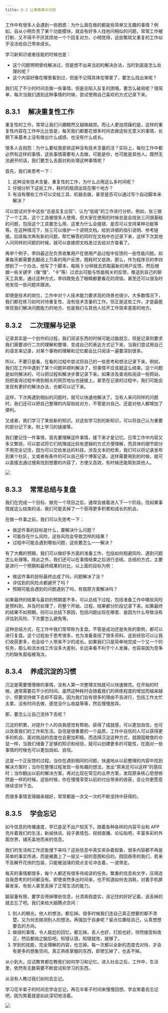```yaml
---
title: 8.3 让事情事半功倍
---
```


工作中有很多人会遇到一些困惑：为什么我在做的都是些简单又无趣的事情？例如，自从小明负责了某个功能模块，就会有好多人找他问相似的问题，常常工作被打断、又不得不不厌其烦地一个个回复对方。小明觉得，这些繁琐又重复的工作似乎没法给自己带来成长。

学习新知识或者技能的时候也是：

- 这个问题明明曾经解决过，但是想不出来当初的解决办法，当时到底是怎么处理的呢？
- 这个内容好像在哪里看到过，但是不记得具体在哪里了，要怎么找出来呢？

我们花了不少的时间去做一些事情，但是总陷入反复的困境。要怎么破局呢？很简单，每次当我们遇到这种事情的时候，尝试使用自己喜欢的方式记录下来。

## 8.3.1 　解决重复性工作

重复性的工作，常常让我们兴趣黯然又越做越烦。而让人更加烦躁的是，这样的重复性内容在工作中比比皆是，每天我们都要花很多时间去做这些无意义的事情，长期下来基本上没有做出什么成绩、也没有什么成长。

很多人会抱怨：为什么要给我安排这种没有技术含量的活？实际上，每份工作中都必然有这样的事情，这些事情需要有人去做，可能是你，也可能是其他人。既然无法避开的话，我们要怎么去面对和处理这种事情呢？

首先，我们来思考一下：

1. 这种没有技术含量、重复性的工作，为什么占用这么多时间呢？
2. 仔细分析下这些工作，耗时的瓶颈出现在哪个地方？
3. 有没有哪些工作可以交给工具、机器去做，甚至是否可以通过写个自动脚本来解决？

可以尝试对手中这些“总是反复出现”、认为“低级”的工作进行分析。例如，张三做了一个工具，这个工具被很多人使用，但大家在使用的时候总是会找张三问很基础的问题，包括这个工具要怎么用、这里为什么会报错、是否可以支持某种功能等等。在这种情况下，张三可以维护一个说明文档，给到详细的指引说明、参考链接。后续每次再有新的问题，帮忙解答的同时在文档中也记录下来，这样下次其他人问同样的问题的时候，就可以直接把文档发过去给对方查看了。

再举个例子，李四最近在负责收集用户在使用产品过程中反馈的一些性能问题。如果每天都需要去翻阅上万条的用户反馈，既耗时又低效。那么，作为程序员的李四想到了一个办法，他写了个脚本，每隔 5 分钟就去抓取最新的用户反馈，然后根据一些关键字（像“慢”、“卡”等）过滤出可能与性能相关的反馈，推送到自己的聊天工具里。通过这种方式，李四既免去了眼睛都要看花的烦恼，甚至还可以很及时地发现一些问题并跟进。

即使是技术的岗位，工作中对个人技术能力要求高的场景也很少。大多数情况下，我们都在练习如何对待重复性、没有技术含量的工作。但正是这些工作，才是最能体现我们解决问题能力的地方、也是我们与其他人拉开工作效率差距的地方。

## 8.3.2 　二次理解与记录

记录其实是一个创作的过程，我们阅读东西的时候可能过脑就忘，但是记录则要求我们需要进行二次的理解和整理、变成自己的表达方式记下来。当我们尝试用自己的语言来记录，对某个事物的理解和记忆都会比只阅读一遍要深刻很多。

所以，不要只是看，在看的过程中尝试将自己的一些思考和想法记录下来。例如，我们在工作中遇到了某个问题并顺利解决了，但事情不应该就这么结束。这个问题是如何解决的，可以把过程和解决步骤记录下来。如果涉及查询和阅读一些网站，则把查询过程中用到相关的网页地址也链接上。甚至在记录的过程中，我们可能会发现有更好的解决办法，也都可以记下来。

这样，下次再遇到相似的问题时，就可以快速地解决了。当有人来问同样的问题时，我们还可以把自己整理的内容贴给对方，不管是对自己、还是对他人都增加了便利。

又或者，我们学习了某些新的知识。对这些学习到的新知识，可以将自己认为重要的部分记下来，附上学习的链接等。

我们要记住一件事情，首先要理解这件事情，接下来才是记忆。日常工作中内容又多又繁琐，可以尝试将它们梳理成比较有逻辑的方式方便理解，而具体的细节部分不用完全记住，因为可以交给发达的科技。涉及文本的检索，我们可以将记录发布到某个社区，又或者有条件的可以自己搭个博客记录。这样需要用到的时候，就可以直接去通过搜索找到想要的内容了，方便又高效，有时候还能帮到其他人。

![](https://github-imglib-1255459943.cos.ap-chengdu.myqcloud.com/my-career-new-3-4.png)

## 8.3.3 　常常总结与复盘

我们在完成一个目标、做完一个项目之后，通常会接着进入下一个阶段。但如果事情就这么结束的话，我们可能丢掉了一个获得更多积累和成长的机会。

在做一件事之前，我们可以先思考一下：

- 做这件事的目标是什么，要解决什么问题？
- 可能存在什么风险，这些风险会导致怎样的结果？
- 过程中可能会遇到哪些问题，这些要怎么一一解决？

有了大概的预期，我们可以做好多方面的准备工作，包括如何规避风险、遇到问题怎么处理等。除此之外，我们还可以在事情结束之后进行总结。总结的方式，主要是进行一个预期和最终结果的对比，以上面的目标为例：

- 做这件事的目标最终达成了吗，问题解决了没？
- 评估到的风险点都避开了吗？
- 预期可能会遇到的问题遇到了吗，有按原方案解决吗？

如果最终的结果与最初的预期差不多，可以总结下过程，包括准备工作中哪些风险是预料到、并及时处理了，将整个开始、过程、结果都分阶段记录下来。如果最终的结果不如预期，则可以总结下原因，包括问题出现在哪里、是因为什么导致没有评估到风险、下次要怎么避免等。

这种总结方式，在工作中我们常常称为复盘。不管是成功还是失败的案例，都可以进行复盘。这个过程由于思考很多，也为准备查阅了很多资料。这些经验可以让我们收获更多，也会给个人带来不少的成长。如果我们只是简单地完成一个又一个的任务，那么和流水线工作没多大差别，长远来看不利于个人发展，也容易因为竞争力的缺失面临被淘汰。

## 8.3.4 　养成沉淀的习惯

沉淀是需要慢慢做的事情，没有人第一次整理文档就可以快速做完。在开始的时候，通常需要花不少的时间。虽然这种耗时会随着我们的熟练程度的增加而越来越少，但要坚持做下去却不容易。因为我们会有很多的理由不去进行，包括工作太忙太累、没有时间去做、感觉没什么收益等等，然后慢慢放弃。

那，要怎么让自己坚持下去呢？

沉淀的积累，对提升个人的自我感觉有帮助。获得了成就感，可以更加自信，也可以改善我们的工作和生活。自信是很重要的一个品质，工作中自信的人可以获得更多的机会、面对挑战的态度也会更加积极。而选择沉淀这种方式，就跟囤粮食的仓鼠一样，当我们储备了足够的知识和经验，就可以创建更多的可能性，在面对一些事情的时候也可以更加自如、自信。

这是一个正反馈的过程。当你在遇到相同的问题，快速地从以前整理的内容中找到解决方案时；当你在整理过程发现一些有趣的想法，发出“原来还可以这样”的感叹时；当你翻出以前的解决方案，再对比现在常见的业界方案，发现原来核心思想依然是一样的时候。这些时候，你在慢慢享受以前的付出带来的收获，会让你更愿意继续坚持下去。

而很多事情变得越来越好，常常都是一次又一次的不断坚持中获得的。

## 8.3.5 　学会忘记

如今信息的传播速度，早已是足不出户知天下。随着各种各样的内容平台和 APP 充斥着我们的生活，新闻快讯、段子表情包、视频直播、论坛贴吧，丰富多彩的外面世界，铺天盖地而来的信息。

我们的生活和工作还能慢下来吗？这些信息中真实夹杂着假象，很多内容都不再是简单的事实传递，而是被裹上了一层又一层的意图和目的。囫囵吞枣的我们，若来不及解开花俏的包装，只能被汹涌的观点言论冲击着，一波带走。

每天的事情都很多，每个人都还有很多待阅读的任务。繁重的信息和文字，压得连自我思考的时间都没有。即使突然多出时间来，也不知道如何去消耗，对着手机屏幕发呆，有些人甚至丢掉了正常生活的能力。

脑容量有限，要学会筛掉哪些信息，分清真假虚实，该记住的好好记着，该丢掉的就去忘了吧。我们来给大脑腾点空间：

1. 别人的眼光，他人的想法，都忘掉。很多时候我们连自己真正想要的都不清楚，又为何去揣测别人的想法，再强加于自身呢？留点位置给自己，认真想想要去的方向。
2. 做错的事情，令人尴尬的回忆，都忘掉。丢人也好，打脸也好，坦然接受和改正，然后都抛之脑后吧。知错认错，知错就改，就够了。
3. 学到的技能，完全理解的内容，也忘掉。每一次都以全新的态度去对待，才会有更多的想象空间。真正熟练掌握的东西，即使忘掉了，也丢不掉。

从小到大，应试教育都在教我们如何学习和记忆。进入社会之后，工作中，生活里，依然有无数需要不断尝试和学习的东西。

从没有人教过我们如何去忘记。

学习花半辈子的时间去学会忘记，再花半辈子时间来慢慢回想。学会笑着去忘记吧，因为笑着就是如此深切地活着。

![](https://github-imglib-1255459943.cos.ap-chengdu.myqcloud.com/my-career-new-3-5.png)

